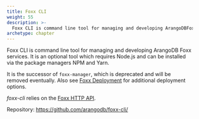 ```yaml
---
title: Foxx CLI
weight: 55
description: >-
  Foxx CLI is command line tool for managing and developing ArangoDBFoxx services
archetype: chapter
---
```

Foxx CLI is command line tool for managing and developing ArangoDB
Foxx services. It is an optional tool which requires Node.js and
can be installed via the package managers NPM and Yarn.

It is the successor of `foxx-manager`, which is deprecated and will be
removed eventually. Also see [Foxx Deployment](../../../develop/foxx-microservices/deployment.md)
for additional deployment options.

_foxx-cli_ relies on the [Foxx HTTP API](../../../http/foxx.md).

Repository: <https://github.com/arangodb/foxx-cli/>
